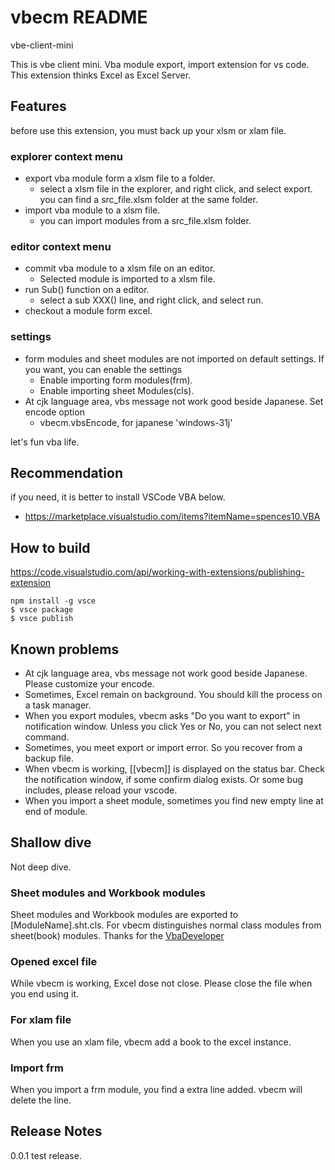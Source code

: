 # vbecm README

vbe-client-mini

This is vbe client mini.
Vba module export, import extension for vs code.
This extension thinks Excel as Excel Server.

## Features

before use this extension, you must back up your xlsm or xlam file.

### explorer context menu

* export vba module form a xlsm file to a folder.
  * select a xlsm file in the explorer, and right click, and select export.
  you can find a src_file.xlsm folder at the same folder.
* import vba module to a xlsm file.
  * you can import modules from a src_file.xlsm folder.

### editor context menu

* commit vba module to a xlsm file on an editor.
  * Selected module is imported to a xlsm file.
* run Sub() function on a editor.
  * select a sub XXX() line, and right click, and select run.
* checkout a module form excel.

### settings

* form modules and sheet modules are not imported on default settings. If you want, you can enable the settings
  * Enable importing form modules(frm).
  * Enable importing sheet Modules(cls). 
* At cjk language area, vbs message not work good beside Japanese. Set encode option
  * vbecm.vbsEncode, for japanese 'windows-31j'

let's fun vba life.


## Recommendation

if you need, it is better to install VSCode VBA below.
* https://marketplace.visualstudio.com/items?itemName=spences10.VBA


## How to build

https://code.visualstudio.com/api/working-with-extensions/publishing-extension

```
npm install -g vsce
$ vsce package
$ vsce publish
```

## Known problems

* At cjk language area, vbs message not work good beside Japanese. Please customize your encode.
* Sometimes, Excel remain on background. You should kill the process on a task manager.
* When you export modules, vbecm asks "Do you want to export" in notification window.
  Unless you click Yes or No, you can not select next command.
* Sometimes, you meet export or import error. So you recover from a backup file.
* When vbecm is working, [[vbecm]] is displayed on the status bar. Check the notification window, if some confirm dialog exists. Or some bug includes, please reload your vscode.
* When you import a sheet module, sometimes you find new empty line at end of module.

## Shallow dive

Not deep dive.

### Sheet modules and Workbook modules

Sheet modules and Workbook modules are exported to [ModuleName].sht.cls.
For vbecm distinguishes normal class modules from sheet(book) modules.
Thanks for the [VbaDeveloper](https://github.com/hilkoc/vbaDeveloper "VbaDeveloper")


### Opened excel file

While vbecm is working, Excel dose not close. Please close the file when you end using it.

### For xlam file

When you use an xlam file, vbecm add a book to the excel instance.

### Import frm

When you import a frm module, you find a extra line added.
vbecm will delete the line.


## Release Notes

0.0.1 test release.


